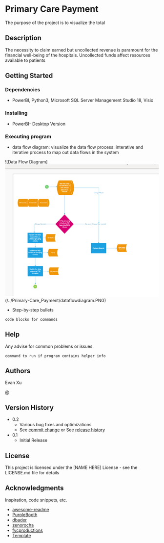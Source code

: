 # Primary Care Payment 

The purpose of the project is to visualize the total 

## Description

The necessity to claim earned but uncollected revenue is paramount for the financial well-being of the hospitals. Uncollected funds affect resources available to patients

## Getting Started

### Dependencies

* PowerBI, Python3, Microsoft SQL Server Management Studio 18, Visio 

### Installing

* PowerBI- Desktop Version 


### Executing program

* data flow diagram: visualize the data flow process: interative and iterative process to map out data flows in the system 

![Data Flow Diagram]<img src='dataflowdiagram.PNG'> (/../Primary-Care_Payment/dataflowdiagram.PNG)


* Step-by-step bullets
```
code blocks for commands
```

## Help

Any advise for common problems or issues.
```
command to run if program contains helper info
```

## Authors

Evan Xu

[@](https://twitter.com/)

## Version History

* 0.2
    * Various bug fixes and optimizations
    * See [commit change]() or See [release history]()
* 0.1
    * Initial Release

## License

This project is licensed under the [NAME HERE] License - see the LICENSE.md file for details

## Acknowledgments

Inspiration, code snippets, etc.
* [awesome-readme](https://github.com/matiassingers/awesome-readme)
* [PurpleBooth](https://gist.github.com/PurpleBooth/109311bb0361f32d87a2)
* [dbader](https://github.com/dbader/readme-template)
* [zenorocha](https://gist.github.com/zenorocha/4526327)
* [fvcproductions](https://gist.github.com/fvcproductions/1bfc2d4aecb01a834b46)
* [Template](https://gist.githubusercontent.com/DomPizzie/7a5ff55ffa9081f2de27c315f5018afc/raw/d59043abbb123089ad6602aba571121b71d91d7f/README-Template.md)
